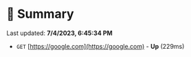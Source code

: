 # 📖 Summary
Last updated: **7/4/2023, 6:45:34 PM**

- `GET` [https://google.com](https://google.com) - **Up** (229ms)
